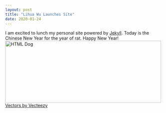 ```yaml
---
layout: post
title: "Lihua Wu Launches Site"
date: 2020-01-24
---
```


I am excited to lunch my personal site powered by [Jekyll](http://jekyllrb.com).  Today is the Chinese New Year for the year of rat.  Happy New Year! 
<img src="~/files/Happy_New_Year_2020.jpg" width="500" height="200" alt="HTML Dog">
<a href="https://www.vecteezy.com/"> Vectors by Vecteezy</a>

